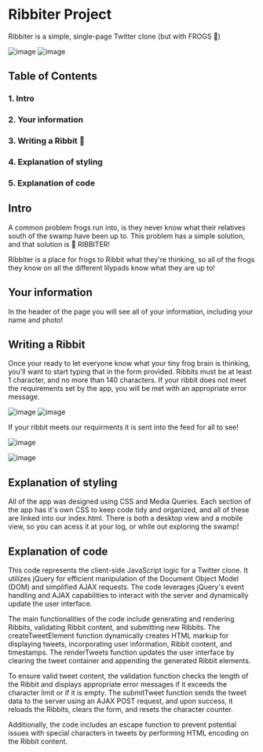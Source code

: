 # Ribbiter Project

Ribbiter is a simple, single-page Twitter clone (but with FROGS 🐸)

![image](https://github.com/DylanBrown1993/tweeter/assets/128406806/75d1a6ad-f470-4c9c-9a32-cfa99f4fb36d)
![image](https://github.com/DylanBrown1993/tweeter/assets/128406806/18f95cae-cbea-4a93-8368-a651f56e8618)

## Table of Contents
### 1. Intro
### 2. Your information
### 3. Writing a Ribbit 🐸
### 4. Explanation of styling
### 5. Explanation of code


## Intro

A common problem frogs run into, is they never know what their relatives south of the swamp have been up to. This problem has a simple solution, and that solution is 🐸 RIBBITER!

Ribbiter is a place for frogs to Ribbit what they're thinking, so all of the frogs they know on all the different lilypads know what they are up to!

## Your information

In the header of the page you will see all of your information, including your name and photo!

## Writing a Ribbit

Once your ready to let everyone know what your tiny frog brain is thinking, you'll want to start typing that in the form provided. Ribbits must be at least 1 character, and no more than 140 characters. If your ribbit does not meet the requirements set by the app, you will be met with an appropriate error message.


![image](https://github.com/DylanBrown1993/tweeter/assets/128406806/919b28df-7be8-421a-9139-6b931ca48920)
![image](https://github.com/DylanBrown1993/tweeter/assets/128406806/099a7d51-1ecd-45b1-8f93-a740edb6e12f)

If your ribbit meets our requirments it is sent into the feed for all to see!

![image](https://github.com/DylanBrown1993/tweeter/assets/128406806/d775f048-91f3-4788-8b8a-066b31b2de4d)

![image](https://github.com/DylanBrown1993/tweeter/assets/128406806/d3f2b15c-6dd8-4c6a-b856-c6f507d93d52)


## Explanation of styling

All of the app was designed using CSS and Media Queries. Each section of the app has it's own CSS to keep code tidy and organized, and all of these are linked into our index.html. There is both a desktop view and a mobile view, so you can acess it at your log, or while out exploring the swamp!

## Explanation of code

This code represents the client-side JavaScript logic for a Twitter clone. It utilizes jQuery for efficient manipulation of the Document Object Model (DOM) and simplified AJAX requests. The code leverages jQuery's event handling and AJAX capabilities to interact with the server and dynamically update the user interface.

The main functionalities of the code include generating and rendering Ribbits, validating Ribbit content, and submitting new Ribbits. The createTweetElement function dynamically creates HTML markup for displaying tweets, incorporating user information, Ribbit content, and timestamps. The renderTweets function updates the user interface by clearing the tweet container and appending the generated Ribbit elements.

To ensure valid tweet content, the validation function checks the length of the Ribbit and displays appropriate error messages if it exceeds the character limit or if it is empty. The submitTweet function sends the tweet data to the server using an AJAX POST request, and upon success, it reloads the Ribbits, clears the form, and resets the character counter.

Additionally, the code includes an escape function to prevent potential issues with special characters in tweets by performing HTML encoding on the Ribbit content.

